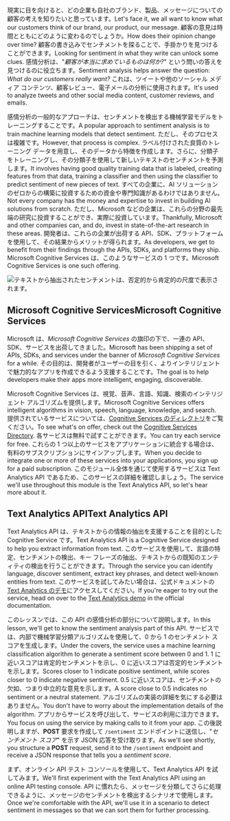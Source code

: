 <span data-ttu-id="367b3-101">現実に目を向けると、どの企業も自社のブランド、製品、メッセージについての顧客の考えを知りたいと思っています。</span><span class="sxs-lookup"><span data-stu-id="367b3-101">Let's face it, we all want to know what our customers think of our brand, our product, our message.</span></span> <span data-ttu-id="367b3-102">顧客の意見は時間とともにどのように変わるのでしょうか。</span><span class="sxs-lookup"><span data-stu-id="367b3-102">How does their opinion change over time?</span></span> <span data-ttu-id="367b3-103">顧客の書き込みでセンチメントを探ることで、手掛かりを見つけることができます。</span><span class="sxs-lookup"><span data-stu-id="367b3-103">Looking for sentiment in what they write can unlock some clues.</span></span> <span data-ttu-id="367b3-104">感情分析は、"*顧客が本当に求めているものは何か?*" という問いの答えを見つけるのに役立ちます。</span><span class="sxs-lookup"><span data-stu-id="367b3-104">Sentiment analysis helps answer the question: *What do our customers really want?*</span></span> <span data-ttu-id="367b3-105">これは、ツイートや他のソーシャル メディア コンテンツ、顧客レビュー、電子メールの分析に使用されます。</span><span class="sxs-lookup"><span data-stu-id="367b3-105">It's used to analyze tweets and other social media content, customer reviews, and emails.</span></span> 

 <span data-ttu-id="367b3-106">感情分析の一般的なアプローチは、センチメントを検出する機械学習モデルをトレーニングすることです。</span><span class="sxs-lookup"><span data-stu-id="367b3-106">A popular approach to sentiment analysis is to train machine  learning models that detect sentiment.</span></span> <span data-ttu-id="367b3-107">ただし、そのプロセスは複雑です。</span><span class="sxs-lookup"><span data-stu-id="367b3-107">However, that process is complex.</span></span> <span data-ttu-id="367b3-108">ラベル付けされた良質のトレーニング データを用意し、そのデータから特徴を作成します。さらに、分類子をトレーニングし、その分類子を使用して新しいテキストのセンチメントを予測します。</span><span class="sxs-lookup"><span data-stu-id="367b3-108">It involves having good quality training data that is labeled, creating features from that data, training a classifier and then using the classifier to predict sentiment of new pieces of text.</span></span> <span data-ttu-id="367b3-109">すべての企業に、AI ソリューションのゼロからの構築に投資するための資金や専門知識があるわけではありません。</span><span class="sxs-lookup"><span data-stu-id="367b3-109">Not every company has the money and expertise to invest in building AI solutions from scratch.</span></span> <span data-ttu-id="367b3-110">ただし、Microsoft などの企業は、これらの分野の最先端の研究に投資することができ、実際に投資しています。</span><span class="sxs-lookup"><span data-stu-id="367b3-110">Thankfully, Microsoft and other companies can, and do, invest in state-of-the-art research in these areas.</span></span> <span data-ttu-id="367b3-111">開発者は、これらの企業が出荷する API、SDK、プラットフォームを使用して、その結果からメリットが得られます。</span><span class="sxs-lookup"><span data-stu-id="367b3-111">As developers, we get to benefit from their findings through the APIs, SDKs, and platforms they ship.</span></span> <span data-ttu-id="367b3-112">Microsoft Cognitive Services は、このようなサービスの 1 つです。</span><span class="sxs-lookup"><span data-stu-id="367b3-112">Microsoft Cognitive Services is one such offering.</span></span>

![テキストから抽出されたセンチメントは、否定的から肯定的の尺度で表示されます。](../media-draft/sentiment-analysis.png)


## <a name="microsoft-cognitive-services"></a><span data-ttu-id="367b3-114">Microsoft Cognitive Services</span><span class="sxs-lookup"><span data-stu-id="367b3-114">Microsoft Cognitive Services</span></span>

<span data-ttu-id="367b3-115">Microsoft は、*Microsoft Cognitive Services* の旗印の下で、一連の API、SDK、サービスを出荷してきました。</span><span class="sxs-lookup"><span data-stu-id="367b3-115">Microsoft has been shipping a set of APIs, SDKs, and services under the banner of *Microsoft Cognitive Services* for a while.</span></span> <span data-ttu-id="367b3-116">その目的は、開発者がユーザーの目を引く、よりインテリジェントで魅力的なアプリを作成できるよう支援することです。</span><span class="sxs-lookup"><span data-stu-id="367b3-116">The goal is to help developers make their apps more intelligent, engaging, discoverable.</span></span>  

<span data-ttu-id="367b3-117">Microsoft Cognitive Services は、視覚、音声、言語、知識、検索のインテリジェント アルゴリズムを提供します。</span><span class="sxs-lookup"><span data-stu-id="367b3-117">Microsoft Cognitive Services offers intelligent algorithms in vision, speech, language, knowledge, and search.</span></span> <span data-ttu-id="367b3-118">提供されているサービスについては、[Cognitive Services のディレクトリ](https://azure.microsoft.com/services/cognitive-services/directory/)をご覧ください。</span><span class="sxs-lookup"><span data-stu-id="367b3-118">To see what's on offer, check out the [Cognitive Services Directory](https://azure.microsoft.com/services/cognitive-services/directory/).</span></span> <span data-ttu-id="367b3-119">各サービスは無料で試すことができます。</span><span class="sxs-lookup"><span data-stu-id="367b3-119">You can try each service for free.</span></span> <span data-ttu-id="367b3-120">これらの 1 つ以上のサービスをアプリケーションに統合する場合は、有料のサブスクリプションにサインアップします。</span><span class="sxs-lookup"><span data-stu-id="367b3-120">When you decide to integrate one or more of these services into your applications, you sign up for a paid subscription.</span></span> <span data-ttu-id="367b3-121">このモジュール全体を通じて使用するサービスは Text Analytics API であるため、このサービスの詳細を確認しましょう。</span><span class="sxs-lookup"><span data-stu-id="367b3-121">The service we'll use throughout this module is the Text Analytics API, so let's hear more about it.</span></span> 

## <a name="text-analytics-api"></a><span data-ttu-id="367b3-122">Text Analytics API</span><span class="sxs-lookup"><span data-stu-id="367b3-122">Text Analytics API</span></span>

<span data-ttu-id="367b3-123">Text Analytics API は、テキストからの情報の抽出を支援することを目的とした Cognitive Service です。</span><span class="sxs-lookup"><span data-stu-id="367b3-123">Text Analytics API is a Cognitive Service designed to help you extract information from text.</span></span>  <span data-ttu-id="367b3-124">このサービスを使用して、言語の特定、センチメントの検出、キー フレーズの抽出、テキストからの既知のエンティティの検出を行うことができます。</span><span class="sxs-lookup"><span data-stu-id="367b3-124">Through the service  you can identify language, discover sentiment, extract key phrases, and detect well-known entities from text.</span></span> <span data-ttu-id="367b3-125">このサービスを試してみたい場合は、公式ドキュメントの [Text Analytics のデモ](https://azure.microsoft.com/services/cognitive-services/text-analytics/)にアクセスしてください。</span><span class="sxs-lookup"><span data-stu-id="367b3-125">If you're eager to try out the service, head on over to the [Text Analytics demo](https://azure.microsoft.com/services/cognitive-services/text-analytics/) in the official documentation.</span></span> 

<span data-ttu-id="367b3-126">このレッスンでは、この API の感情分析の部分について説明します。</span><span class="sxs-lookup"><span data-stu-id="367b3-126">In this lesson, we'll get to know the sentiment analysis part of this API.</span></span> <span data-ttu-id="367b3-127">サービスでは、内部で機械学習分類アルゴリズムを使用して、0 から 1 のセンチメント スコアを生成します。</span><span class="sxs-lookup"><span data-stu-id="367b3-127">Under the covers, the service uses a machine learning classification algorithm to generate a sentiment score between 0 and 1.</span></span>  <span data-ttu-id="367b3-128">1 に近いスコアは肯定的センチメントを示し、0 に近いスコアは否定的センチメントを示します。</span><span class="sxs-lookup"><span data-stu-id="367b3-128">Scores closer to 1 indicate positive sentiment, while scores closer to 0 indicate negative sentiment.</span></span> <span data-ttu-id="367b3-129">0.5 に近いスコアは、センチメントの欠如、つまり中立的な意見を示します。</span><span class="sxs-lookup"><span data-stu-id="367b3-129">A score close to 0.5 indicates no sentiment  or a neutral statement.</span></span> <span data-ttu-id="367b3-130">アルゴリズムの実装の詳細を気にする必要はありません。</span><span class="sxs-lookup"><span data-stu-id="367b3-130">You don't have to worry about the implementation details of the algorithm.</span></span> <span data-ttu-id="367b3-131">アプリからサービスを呼び出して、サービスの利用に注力できます。</span><span class="sxs-lookup"><span data-stu-id="367b3-131">You focus on using the service by making calls to it from your app.</span></span>  <span data-ttu-id="367b3-132">この後説明しますが、**POST** 要求を作成して `/sentiment` エンドポイントに送信し、"*センチメント スコア*" を示す JSON 応答を受け取ります。</span><span class="sxs-lookup"><span data-stu-id="367b3-132">As we'll see shortly, you structure a **POST** request, send it to the `/sentiment` endpoint and receive a JSON response that tells you a *sentiment score*.</span></span>

<span data-ttu-id="367b3-133">まず、オンライン API テスト コンソールを使用して、Text Analytics API を試してみます。</span><span class="sxs-lookup"><span data-stu-id="367b3-133">We'll first experiment with the Text Analytics API using an online API testing console.</span></span> <span data-ttu-id="367b3-134">API に慣れたら、メッセージを分類してさらに処理できるように、メッセージのセンチメントを検出するシナリオで使用します。</span><span class="sxs-lookup"><span data-stu-id="367b3-134">Once we're comfortable with the API, we'll use it in a scenario to detect sentiment in messages so that we can sort them for further processing.</span></span>
